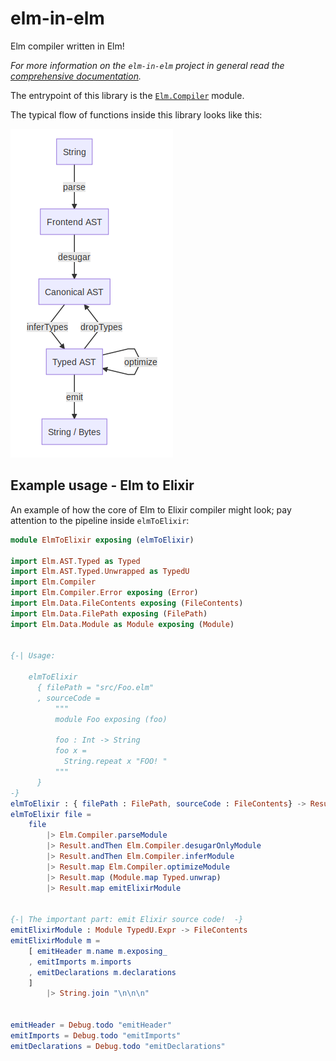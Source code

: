 # elm-in-elm

Elm compiler written in Elm!

_For more information on the `elm-in-elm` project in general read the [comprehensive documentation](http://github.com/elm-in-elm/compiler/tree/master/README.md)._

The entrypoint of this library is the [`Elm.Compiler`](/packages/elm-in-elm/compiler/latest/Elm-Compiler) module.

The typical flow of functions inside this library looks like this:

![Stages of the compiler](https://github.com/elm-in-elm/compiler/raw/master/assets/stages.png)

## Example usage - Elm to Elixir

An example of how the core of Elm to Elixir compiler might look; pay attention to the pipeline inside `elmToElixir`:

```elm
module ElmToElixir exposing (elmToElixir)

import Elm.AST.Typed as Typed
import Elm.AST.Typed.Unwrapped as TypedU
import Elm.Compiler
import Elm.Compiler.Error exposing (Error)
import Elm.Data.FileContents exposing (FileContents)
import Elm.Data.FilePath exposing (FilePath)
import Elm.Data.Module as Module exposing (Module)


{-| Usage: 

    elmToElixir
      { filePath = "src/Foo.elm"
      , sourceCode = 
          """
          module Foo exposing (foo)

          foo : Int -> String
          foo x =
            String.repeat x "FOO! "
          """
      }
-}
elmToElixir : { filePath : FilePath, sourceCode : FileContents} -> Result Error String
elmToElixir file =
    file
        |> Elm.Compiler.parseModule
        |> Result.andThen Elm.Compiler.desugarOnlyModule
        |> Result.andThen Elm.Compiler.inferModule
        |> Result.map Elm.Compiler.optimizeModule
        |> Result.map (Module.map Typed.unwrap)
        |> Result.map emitElixirModule


{-| The important part: emit Elixir source code!  -}
emitElixirModule : Module TypedU.Expr -> FileContents
emitElixirModule m =
    [ emitHeader m.name m.exposing_
    , emitImports m.imports
    , emitDeclarations m.declarations
    ]
        |> String.join "\n\n\n"


emitHeader = Debug.todo "emitHeader"
emitImports = Debug.todo "emitImports"
emitDeclarations = Debug.todo "emitDeclarations"
```
